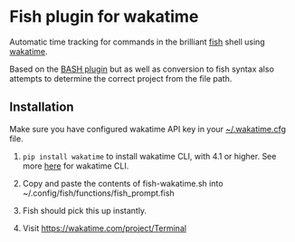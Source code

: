 Fish plugin for wakatime
=======================

Automatic time tracking for commands in the brilliant [fish](http://www.fishshell.com/) shell using [wakatime](http://wakatime.com/).

Based on the [BASH plugin](https://github.com/API-PLUGIN-RESSOURCES/bash-wakatime) but as well as conversion to fish syntax also attempts to determine the correct project from the file path.

Installation
------------

Make sure you have configured wakatime API key in your [~/.wakatime.cfg](https://github.com/wakatime/wakatime#configuring) file.

1. `pip install wakatime` to install wakatime CLI, with 4.1 or higher. See more [here](https://github.com/wakatime/wakatime) for wakatime CLI.

2. Copy and paste the contents of fish-wakatime.sh into ~/.config/fish/functions/fish_prompt.fish

3. Fish should pick this up instantly.

4. Visit https://wakatime.com/project/Terminal
